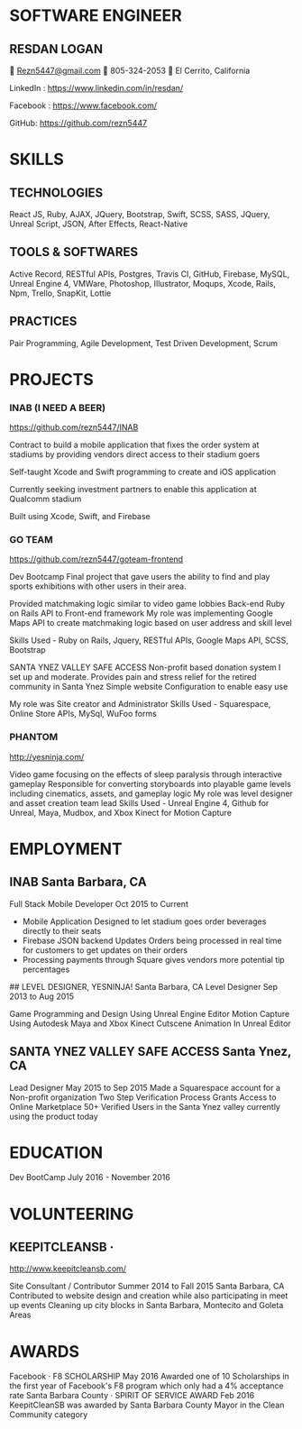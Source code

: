 
# SOFTWARE ENGINEER
## RESDAN LOGAN
 Rezn5447@gmail.com  805-324-2053  El Cerrito, California

LinkedIn : https://www.linkedin.com/in/resdan/ 

Facebook : https://www.facebook.com/

GitHub: https://github.com/rezn5447

# SKILLS 
## TECHNOLOGIES 
React JS, Ruby, AJAX, JQuery, Bootstrap, Swift, SCSS, SASS, JQuery,
Unreal Script, JSON, After Effects, React-Native

## TOOLS & SOFTWARES
Active Record, RESTful APIs, Postgres, Travis CI, GitHub, Firebase, MySQL,
Unreal Engine 4, VMWare, Photoshop, Illustrator, Moqups, Xcode, Rails,
Npm, Trello, SnapKit, Lottie

## PRACTICES 
Pair Programming, Agile Development, Test Driven Development, Scrum


# PROJECTS
### INAB (I NEED A BEER)
https://github.com/rezn5447/INAB

Contract to build a mobile application that fixes the order system at
stadiums by providing vendors direct access to their stadium goers

Self-taught Xcode and Swift programming to create and iOS
application

Currently seeking investment partners to enable this application
at Qualcomm stadium

Built using Xcode, Swift, and Firebase

### GO TEAM
https://github.com/rezn5447/goteam-frontend

Dev Bootcamp Final project that gave users the ability to find and play
sports exhibitions with other users in their area.

Provided matchmaking logic similar to video game lobbies
Back-end Ruby on Rails API to Front-end framework
My role was implementing Google Maps API to create
matchmaking logic based on user address and skill level

Skills Used - Ruby on Rails, Jquery, RESTful APIs, Google Maps
API, SCSS, Bootstrap


SANTA YNEZ VALLEY SAFE ACCESS
Non-profit based donation system I set up and moderate. Provides
pain and stress relief for the retired community in Santa Ynez
Simple website Configuration to enable easy use

My role was Site creator and Administrator
Skills Used - Squarespace, Online Store APIs, MySql, WuFoo
forms

### PHANTOM
http://yesninja.com/

Video game focusing on the effects of sleep paralysis through
interactive gameplay
Responsible for converting storyboards into playable game levels
including cinematics, assets, and gameplay logic
My role was level designer and asset creation team lead
Skills Used - Unreal Engine 4, Github for Unreal, Maya, Mudbox,
and Xbox Kinect for Motion Capture

# EMPLOYMENT
## INAB Santa Barbara, CA
Full Stack Mobile Developer Oct 2015 to Current
<ul>
<li>Mobile Application Designed to let stadium goes order beverages
directly to their seats</li>
<li>Firebase JSON backend Updates Orders being processed in real
time for customers to get updates on their orders</li>
<li>Processing payments through Square gives vendors more potential tip percentages</li>
</ul>
## LEVEL DESIGNER, YESNINJA! Santa Barbara, CA
Level Designer Sep 2013 to Aug 2015

Game Programming and Design Using Unreal Engine Editor
Motion Capture Using Autodesk Maya and Xbox Kinect
Cutscene Animation In Unreal Editor
## SANTA YNEZ VALLEY SAFE ACCESS Santa Ynez, CA
Lead Designer May 2015 to Sep 2015
Made a Squarespace account for a Non-profit organization
Two Step Verification Process Grants Access to Online
Marketplace
50+ Verified Users in the Santa Ynez valley currently using the product today

# EDUCATION
Dev BootCamp July 2016 - November 2016

# VOLUNTEERING
## KEEPITCLEANSB ·
http://www.keepitcleansb.com/

Site Consultant / Contributor
Summer 2014 to
Fall 2015
Santa Barbara, CA
Contributed to website design and creation while also participating in
meet up events
Cleaning up city blocks in Santa Barbara, Montecito and Goleta Areas

# AWARDS
Facebook · F8 SCHOLARSHIP May 2016
Awarded one of 10 Scholarships in the first year of Facebook's F8
program which only had a 4% acceptance rate
Santa Barbara County · SPIRIT OF SERVICE AWARD
Feb 2016
KeepitCleanSB was awarded by Santa Barbara County Mayor in the
Clean Community category

